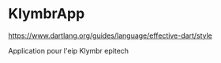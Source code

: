 # KlymbrApp

https://www.dartlang.org/guides/language/effective-dart/style

Application pour l'eip Klymbr epitech
